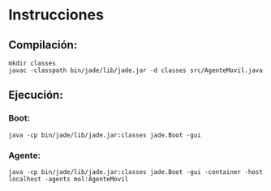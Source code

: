 # Instrucciones

## Compilación:
`mkdir classes`  
`javac -classpath bin/jade/lib/jade.jar -d classes src/AgenteMovil.java`

## Ejecución:
### Boot:
`java -cp bin/jade/lib/jade.jar:classes jade.Boot -gui`
### Agente:
`java -cp bin/jade/lib/jade.jar:classes jade.Boot -gui -container -host localhost -agents mol:AgenteMovil`
